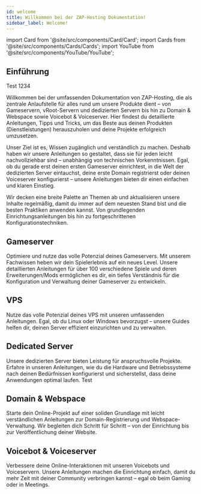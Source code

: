 ```yaml
---
id: welcome
title: Willkommen bei der ZAP-Hosting Dokumentation!
sidebar_label: Welcome!
---
```


import Card from '@site/src/components/Card/Card';
import Cards from '@site/src/components/Cards/Cards';
import YouTube from '@site/src/components/YouTube/YouTube';

## Einführung

Test 1234

Willkommen bei der umfassenden Dokumentation von ZAP-Hosting, die als zentrale Anlaufstelle für alles rund um unsere Produkte dient – von Gameservern, vRoot-Servern und dedizierten Servern bis hin zu Domain & Webspace sowie Voicebot & Voiceserver. Hier findest du detaillierte Anleitungen, Tipps und Tricks, um das Beste aus deinen Produkten (Dienstleistungen) herauszuholen und deine Projekte erfolgreich umzusetzen.

Unser Ziel ist es, Wissen zugänglich und verständlich zu machen. Deshalb haben wir unsere Anleitungen so gestaltet, dass sie für jeden leicht nachvollziehbar sind – unabhängig von technischen Vorkenntnissen. Egal, ob du gerade erst deinen ersten Gameserver einrichtest, in die Welt der dedizierten Server eintauchst, deine erste Domain registrierst oder deinen Voiceserver konfigurierst – unsere Anleitungen bieten dir einen einfachen und klaren Einstieg.

Wir decken eine breite Palette an Themen ab und aktualisieren unsere Inhalte regelmäßig, damit du immer auf dem neuesten Stand bist und die besten Praktiken anwenden kannst. Von grundlegenden Einrichtungsanleitungen bis hin zu fortgeschrittenen Konfigurationstechniken.

<YouTube videoId="-2wJ6ZJ6ZVk" imageSrc="https://screensaver01.zap-hosting.com/index.php/s/kGb9tgzzoNZPZjW/preview" title="Willkommen bei ZAP-Docs!" description="Du verstehst Dinge besser, wenn du sie in Aktion siehst? Kein Problem! Schau dir unser Video an, das dir alles Schritt für Schritt erklärt. Egal, ob du es eilig hast oder Informationen lieber auf die spannendste Art aufnimmst!"/>

## Gameserver

Optimiere und nutze das volle Potenzial deines Gameservers. Mit unserem Fachwissen heben wir dein Spielerlebnis auf ein neues Level. Unsere detaillierten Anleitungen für über 100 verschiedene Spiele und deren Erweiterungen/Mods ermöglichen es dir, ein tiefes Verständnis für die Konfiguration und Verwaltung deiner Gameserver zu entwickeln.

<Cards>
    <Card title="FiveM" description="Platzhalter" link="https://zap-hosting.com/guides/docs/fivem-dashboard" image="https://screensaver01.zap-hosting.com/index.php/s/fA3eHHpGLYo74ra/preview"/>
    <Card title="Minecraft" description="Platzhalter" link="https://zap-hosting.com/guides/docs/minecraft-firststeps-dashboard" image="https://screensaver01.zap-hosting.com/index.php/s/e6BtaFzTZ7czqXy/preview"/>
    <Card title="SCP: Secret Laboratory" description="Platzhalter" link="https://zap-hosting.com/guides/docs/scp-firststeps-dashboard" image="https://screensaver01.zap-hosting.com/index.php/s/b5qWPyQeoB5wN8s/preview"/>
    <Card title="Satisfactory" description="Platzhalter" link="https://zap-hosting.com/guides/docs/satisfactory-firststeps-dashboard" image="https://screensaver01.zap-hosting.com/index.php/s/sB4kXbCDcrq77Ki/preview"/>
    <Card title="Palworld" description="Platzhalter" link="https://zap-hosting.com/guides/docs/palworld-firststeps-dashboard" image="https://screensaver01.zap-hosting.com/index.php/s/RgdKJoRRNBPcT5r/preview"/>
    <Card title="Valheim" description="Platzhalter" link="https://zap-hosting.com/guides/docs/valheim-firststeps-dashboard"  image="https://screensaver01.zap-hosting.com/index.php/s/LSiFMXMmyKgo4LG/preview"/>
    <Card title="ARK" description="Platzhalter" link="https://zap-hosting.com/guides/docs/ark-firststeps-dashboard" image="https://screensaver01.zap-hosting.com/index.php/s/qnWELD8ik9srBDG/preview"/>
    <Card title="Enshrouded" description="Platzhalter" link="https://zap-hosting.com/guides/docs/enshrouded-firststeps-dashboard" image="https://screensaver01.zap-hosting.com/index.php/s/65zgmLrBtcPTt7k/preview"/>
    <Card title="7 Days to Die" description="Platzhalter" link="https://zap-hosting.com/guides/docs/7d2d-firststeps-dashboard" image="https://screensaver01.zap-hosting.com/index.php/s/dXbYWLtmqHnAz8n/preview"/>
    <Card title="Abiotic Factor" description="Platzhalter" link="https://zap-hosting.com/guides/docs/abioticfactor-firststeps-dashboard" image="https://screensaver01.zap-hosting.com/index.php/s/ktTGqHAKnPH6rya/preview"/>
    <Card title="Afterinfection" description="Platzhalter" link="https://zap-hosting.com/guides/docs/afterinfection-firststeps-dashboard" image="https://screensaver01.zap-hosting.com/index.php/s/raYfbyTqZmGKndB/preview"/>
    <Card title="American Truck Simulator" description="Platzhalter" link="https://zap-hosting.com/guides/docs/ats-firststeps-dashboard" image="https://screensaver01.zap-hosting.com/index.php/s/MEJfqyT5YwYpjpW/preview"/>
    <Card title="Among Us" description="Platzhalter" link="https://zap-hosting.com/guides/docs/amongus-firststeps-dashboard" image="https://screensaver01.zap-hosting.com/index.php/s/56aajb26cS6Lda3/preview"/>
    <Card title="Animalia Survival" description="Platzhalter" link="https://zap-hosting.com/guides/docs/animalia-survival-firststeps-dashboard" image="https://screensaver01.zap-hosting.com/index.php/s/6wR8Rg2KqebiMJ7/preview"/>
    <Card title="Argo" description="Platzhalter" link="https://zap-hosting.com/guides/docs/argo-firststeps-dashboard" image="https://screensaver01.zap-hosting.com/index.php/s/JkbtnYSAn4kBPfn/preview"/>
    <Card title="Arma 3" description="Platzhalter" link="https://zap-hosting.com/guides/docs/arma3-firststeps-dashboard" image="https://screensaver01.zap-hosting.com/index.php/s/J3X8RGWSZ5MgFNq/preview"/>
    <Card title="Assetto Corsa" description="Platzhalter" link="https://zap-hosting.com/guides/docs/assettocorsa-firststeps-dashboard" image="https://screensaver01.zap-hosting.com/index.php/s/z8SQ7C2fkcJmWYj/preview"/>
    <Card title="Assetto Corsa (Comp.)" description="Platzhalter" link="https://zap-hosting.com/guides/docs/assetto-competizione-firststeps-dashboard" image="https://screensaver01.zap-hosting.com/index.php/s/oLbXej9nzXPc6Kr/preview"/>
    <Card title="ASTRONEER" description="Platzhalter" link="https://zap-hosting.com/guides/docs/astroneer-firststeps-dashboard" image="https://screensaver01.zap-hosting.com/index.php/s/nfHojM8KdkzpJK8/preview"/>
    <Card title="Avorion" description="Platzhalter" link="https://zap-hosting.com/guides/docs/avorion-firststeps-dashboard" image="https://screensaver01.zap-hosting.com/index.php/s/FGtbBbgYsjygaHQ/preview"/>
    <Card title="Barotrauma" description="Platzhalter" link="https://zap-hosting.com/guides/docs/barotrauma-firststeps-dashboard" image="https://screensaver01.zap-hosting.com/index.php/s/CRf8AAmcXwAReHT/preview"/>
    <Card title="Battalion 1944" description="Platzhalter" link="https://zap-hosting.com/guides/docs/battalion1944-firststeps-dashboard" image="https://screensaver01.zap-hosting.com/index.php/s/pq2kR4fsD2cxD87/preview"/>
    <Card title="Battle Grounds III" description="Platzhalter" link="https://zap-hosting.com/guides/docs/battlegrounds3-firststeps-dashboard" image="https://screensaver01.zap-hosting.com/index.php/s/smWF8JeE46gRbSA/preview"/>
    <Card title="BeamMP" description="Platzhalter" link="https://zap-hosting.com/guides/docs/beammp-firststeps-dashboard" image="https://screensaver01.zap-hosting.com/index.php/s/wZFCeDR3TgXbkqf/preview"/>
    <Card title="Beasts of Bermuda" description="Platzhalter" link="https://zap-hosting.com/guides/docs/bob-firststeps-dashboard" image="https://screensaver01.zap-hosting.com/index.php/s/3aX44NMb4NTos8z/preview"/>
    <Card title="Beyond the Wire" description="Platzhalter" link="https://zap-hosting.com/guides/docs/beyondthewire-firststeps-dashboard" image="https://screensaver01.zap-hosting.com/index.php/s/K63ogqRMnojPDTt/preview"/>
    <Card title="Broke Protocol" description="Platzhalter" link="https://zap-hosting.com/guides/docs/brokeprotocol-firststeps-dashboard" image="https://screensaver01.zap-hosting.com/index.php/s/fSCSBd7JZf67MSR/preview"/>
    <Card title="Citadel: Forged With Fire" description="Platzhalter" link="https://zap-hosting.com/guides/docs/citadel-forgedwithfire-firststeps-dashboard" image="https://screensaver01.zap-hosting.com/index.php/s/MGLwiManRoB7PMr/preview"/>
    <Card title="Colony Survival" description="Platzhalter" link="https://zap-hosting.com/guides/docs/colonysurvival-firststeps-dashboard" image="https://screensaver01.zap-hosting.com/index.php/s/RgDax9QgKRAw6Xe/preview"/>
    <Card title="Conan Exiles" description="Platzhalter" link="https://zap-hosting.com/guides/docs/conan-firststeps-dashboard" image="https://screensaver01.zap-hosting.com/index.php/s/Kf4Agc6HXkEMJGM/preview"/>
    <Card title="Contagion" description="Platzhalter" link="https://zap-hosting.com/guides/docs/contagion-firststeps-dashboard" image="https://screensaver01.zap-hosting.com/index.php/s/ayQabPpe4n7tnC4/preview"/>
    <Card title="Core Keeper" description="Platzhalter" link="https://zap-hosting.com/guides/docs/corekeeper-firststeps-dashboard" image="https://screensaver01.zap-hosting.com/index.php/s/RsHHfMtbAdY4pJf/preview"/>
    <Card title="Craftopia" description="Platzhalter" link="https://zap-hosting.com/guides/docs/craftopia-firststeps-dashboard" image="https://screensaver01.zap-hosting.com/index.php/s/tWM7QnzAJCrcKxN/preview"/>
    <Card title="Cryofall" description="Platzhalter" link="https://zap-hosting.com/guides/docs/cryofall-firststeps-dashboard" image="https://screensaver01.zap-hosting.com/index.php/s/9ZRrbPymRdDiLgq/preview"/>
    <Card title="CS 1.6" description="Platzhalter" link="https://zap-hosting.com/guides/docs/cs16-firststeps-dashboard" image="https://screensaver01.zap-hosting.com/index.php/s/q5enKNatKZMpXPf/preview"/>
    <Card title="CS:GO" description="Platzhalter" link="https://zap-hosting.com/guides/docs/csgo-firststeps-dashboard" image="https://screensaver01.zap-hosting.com/index.php/s/RojGnj9TcpGSdzm/preview"/>
    <Card title="CS:S" description="Platzhalter" link="https://zap-hosting.com/guides/docs/css-firststeps-dashboard" image="https://screensaver01.zap-hosting.com/index.php/s/PqQqSqgin9BjJtw/preview"/>
    <Card title="CS2" description="Platzhalter" link="https://zap-hosting.com/guides/docs/cs2-firststeps-dashboard" image="https://screensaver01.zap-hosting.com/index.php/s/cSkWS3sQb22s5f8/preview"/>
    <Card title="Day of Infamy" description="Platzhalter" link="https://zap-hosting.com/guides/docs/dayofinfamy-firststeps-dashboard" image="https://screensaver01.zap-hosting.com/index.php/s/Cq2qGELaF4zGTYZ/preview"/>
    <Card title="DayZ" description="Platzhalter" link="https://zap-hosting.com/guides/docs/dayz-firststeps-dashboard" image="https://screensaver01.zap-hosting.com/index.php/s/pnsf69ApNAWxzEa/preview"/>
    <Card title="DDraceNetwork" description="Platzhalter" link="https://zap-hosting.com/guides/docs/ddracenetwork-firststeps-dashboard" image="https://screensaver01.zap-hosting.com/index.php/s/8XAwJXENY6t6CZt/preview"/>
    <Card title="Deadlock" description="Platzhalter" link="https://zap-hosting.com/guides/docs/deadlock-firststeps-dashboard" image="https://screensaver01.zap-hosting.com/index.php/s/SNkkaPC4mZoeWrJ/preview"/>
    <Card title="Don't Starve Together" description="Platzhalter" link="https://zap-hosting.com/guides/docs/dst-firststeps-dashboard" image="https://screensaver01.zap-hosting.com/index.php/s/rtFRzgDkWPZodc4/preview"/>
    <Card title="ECO" description="Platzhalter" link="https://zap-hosting.com/guides/docs/eco-firststeps-dashboard" image="https://screensaver01.zap-hosting.com/index.php/s/XiHGRrHtkqnsNF7/preview"/>
    <Card title="Empyrion" description="Platzhalter" link="https://zap-hosting.com/guides/docs/empyrion-firststeps-dashboard" image="https://screensaver01.zap-hosting.com/index.php/s/xYyDybq5znjy3HR/preview"/>
    <Card title="Euro Truck Simulator" description="Platzhalter" link="https://zap-hosting.com/guides/docs/ets2-firststeps-dashboard" image="https://screensaver01.zap-hosting.com/index.php/s/yZX6rF6emyBbrgq/preview"/>
    <Card title="Factorio" description="Platzhalter" link="https://zap-hosting.com/guides/docs/factorio-firststeps-dashboard" image="https://screensaver01.zap-hosting.com/index.php/s/iZeioXS2ZPHrnjq/preview"/>
    <Card title="Foundry" description="Platzhalter" link="https://zap-hosting.com/guides/docs/foundry-firststeps-dashboard" image="https://screensaver01.zap-hosting.com/index.php/s/wpiikozcXjmfTty/preview"/>
    <Card title="Garry's Mod" description="Platzhalter" link="https://zap-hosting.com/guides/docs/gmod-firststeps-dashboard" image="https://screensaver01.zap-hosting.com/index.php/s/LddW8FyQ2ZKKTzN/preview"/>
    <Card title="Ground Branch" description="Platzhalter" link="https://zap-hosting.com/guides/docs/groundbranch-firststeps-dashboard" image="https://screensaver01.zap-hosting.com/index.php/s/fbBGrqH3FEetMNF/preview"/>
    <Card title="Holdfast: Nations At War" description="Platzhalter" link="https://zap-hosting.com/guides/docs/holdfast-firststeps-dashboard" image="https://screensaver01.zap-hosting.com/index.php/s/4AZSbxWmk2ciakj/preview"/>
    <Card title="HumanitZ" description="Platzhalter" link="https://zap-hosting.com/guides/docs/humanitz-firststeps-dashboard" image="https://screensaver01.zap-hosting.com/index.php/s/bH9T8K5cnmLgFmc/preview"/>
    <Card title="Hurtworld" description="Platzhalter" link="https://zap-hosting.com/guides/docs/hurtworld-firststeps-dashboard" image="https://screensaver01.zap-hosting.com/index.php/s/EJpzMG9gHL4fe5W/preview"/>
    <Card title="Icarus" description="Platzhalter" link="https://zap-hosting.com/guides/docs/icarus-firststeps-dashboard" image="https://screensaver01.zap-hosting.com/index.php/s/oHoqCNDwe6rHR2e/preview"/>
    <Card title="Insurgency: Sandstorm" description="Platzhalter" link="https://zap-hosting.com/guides/docs/insurgency-firststeps-dashboard" image="https://screensaver01.zap-hosting.com/index.php/s/JNcpLf8gXwaWJ6o/preview"/>
    <Card title="Iron Armada" description="Platzhalter" link="https://zap-hosting.com/guides/docs/ironarmada-firststeps-dashboard" image="https://screensaver01.zap-hosting.com/index.php/s/NLcHdpFtAeNfAiJ/preview"/>
    <Card title="Journey of Life" description="Platzhalter" link="https://zap-hosting.com/guides/docs/jol-firststeps-dashboard" image="https://screensaver01.zap-hosting.com/index.php/s/yPEKsRweNo8LGHE/preview"/>
    <Card title="Killing Floor 2" description="Platzhalter" link="https://zap-hosting.com/guides/docs/killingfloor2-firststeps-dashboard" image="https://screensaver01.zap-hosting.com/index.php/s/7YBTzHa7gRN6rR3/preview"/>
    <Card title="Last Oasis" description="Platzhalter" link="https://zap-hosting.com/guides/docs/lastoasis-firststeps-dashboard" image="https://screensaver01.zap-hosting.com/index.php/s/3CwdeqDaikA6Mp8/preview"/>
    <Card title="Leap" description="Platzhalter" link="https://zap-hosting.com/guides/docs/leap-firststeps-dashboard" image="https://screensaver01.zap-hosting.com/index.php/s/cTtdoRNBrKp34eB/preview"/>
    <Card title="Left 4 Dead 2" description="Platzhalter" link="https://zap-hosting.com/guides/docs/l4d2-firststeps-dashboard" image="https://screensaver01.zap-hosting.com/index.php/s/NSeDwKGWMY4fBEH/preview"/>
    <Card title="Longvinter" description="Platzhalter" link="https://zap-hosting.com/guides/docs/longvinter-firststeps-dashboard" image="https://screensaver01.zap-hosting.com/index.php/s/o892xyNsa5KBNtX/preview"/>
    <Card title="Minetest" description="Platzhalter" link="https://zap-hosting.com/guides/docs/minetest-firststeps-dashboard" image="https://screensaver01.zap-hosting.com/index.php/s/xbnwi7tFm3CXrBN/preview"/>
    <Card title="Miscreated" description="Platzhalter" link="https://zap-hosting.com/guides/docs/miscreated-firststeps-dashboard" image="https://screensaver01.zap-hosting.com/index.php/s/o2Xp4RRxCimDcLK/preview"/>
    <Card title="Mount & Blade" description="Platzhalter" link="https://zap-hosting.com/guides/docs/mountandblade-firststeps-dashboard" image="https://screensaver01.zap-hosting.com/index.php/s/ribgRCbANbMNjjk/preview"/>
    <Card title="Multi Theft Auto" description="Platzhalter" link="https://zap-hosting.com/guides/docs/mta-firststeps-dashboard" image="https://screensaver01.zap-hosting.com/index.php/s/7q6FBimqjQX372p/preview"/>
    <Card title="Myth of Empires" description="Platzhalter" link="https://zap-hosting.com/guides/docs/moe-firststeps-dashboard" image="https://screensaver01.zap-hosting.com/index.php/s/W8rBp8LESZidDLs/preview"/>
    <Card title="Necesse" description="Platzhalter" link="https://zap-hosting.com/guides/docs/necesse-firststeps-dashboard" image="https://screensaver01.zap-hosting.com/index.php/s/boAjf6BMLd9bdyt/preview"/>
    <Card title="Never Split the Party" description="Platzhalter" link="https://zap-hosting.com/guides/docs/nstp-firststeps-dashboard" image="https://screensaver01.zap-hosting.com/index.php/s/JHjNicnyy7yTLHp/preview"/>
    <Card title="Nienix" description="Platzhalter" link="https://zap-hosting.com/guides/docs/nienix-firststeps-dashboard" image="https://screensaver01.zap-hosting.com/index.php/s/ZmCq6PE2BaAWBEx/preview"/>
    <Card title="No More Room In Hell" description="Platzhalter" link="https://zap-hosting.com/guides/docs/nmrih-firststeps-dashboard" image="https://screensaver01.zap-hosting.com/index.php/s/KxxBirCs2kZdZoa/preview"/>
    <Card title="No One Survived" description="Platzhalter" link="https://zap-hosting.com/guides/docs/noonesurvived-firststeps-dashboard" image="https://screensaver01.zap-hosting.com/index.php/s/cKHEqqeoxPXAns7/preview"/>
    <Card title="One Hour One Life" description="Platzhalter" link="https://zap-hosting.com/guides/docs/ohol-firststeps-dashboard" image="https://screensaver01.zap-hosting.com/index.php/s/8Ej5tNtddNnq58b/preview"/>
    <Card title="Open.mp" description="Platzhalter" link="https://zap-hosting.com/guides/docs/openmp-firststeps-dashboard" image="https://screensaver01.zap-hosting.com/index.php/s/KLqBtLcfSBHyEBm/preview"/>
    <Card title="OpenTTD" description="Platzhalter" link="https://zap-hosting.com/guides/docs/openttd-firststeps-dashboard" image="https://screensaver01.zap-hosting.com/index.php/s/KYdiiENiacd8CtN/preview"/>
    <Card title="Operation: Harsh Doorstop" description="Platzhalter" link="https://zap-hosting.com/guides/docs/ohd-firststeps-dashboard" image="https://screensaver01.zap-hosting.com/index.php/s/ysxYkJyCJjA9D3y/preview"/>
    <Card title="Outlaws of the Old West" description="Platzhalter" link="https://zap-hosting.com/guides/docs/ootow-firststeps-dashboard" image="https://screensaver01.zap-hosting.com/index.php/s/nS3N2TpiabYMWB4/preview"/>
    <Card title="Path of Titans" description="Platzhalter" link="https://zap-hosting.com/guides/docs/pathoftitans-firststeps-dashboard" image="https://screensaver01.zap-hosting.com/index.php/s/CHXHAncpNTQg46f/preview"/>
    <Card title="PixARK" description="Platzhalter" link="https://zap-hosting.com/guides/docs/pixark-firststeps-dashboard" image="https://screensaver01.zap-hosting.com/index.php/s/QFoBF5Ttj7MLkYj/preview"/>
    <Card title="Portal Knights" description="Platzhalter" link="https://zap-hosting.com/guides/docs/portalknights-firststeps-dashboard" image="https://screensaver01.zap-hosting.com/index.php/s/RgwDNq5YYcebjaD/preview"/>
    <Card title="Project Zomboid" description="Platzhalter" link="https://zap-hosting.com/guides/docs/projectzomboid-firststeps-dashboard" image="https://screensaver01.zap-hosting.com/index.php/s/tYJB3JWdG9ewAmf/preview"/>
    <Card title="RedM" description="Platzhalter" link="https://zap-hosting.com/guides/docs/redm-firststeps-dashboard" image="https://screensaver01.zap-hosting.com/index.php/s/xZqDaZo3BjtZZL8/preview"/>
    <Card title="Reign of Kings" description="Platzhalter" link="https://zap-hosting.com/guides/docs/reignofkings-firststeps-dashboard" image="https://screensaver01.zap-hosting.com/index.php/s/7e2dTHedn7ttHHY/preview"/>
    <Card title="RimWorld Together" description="Platzhalter" link="https://zap-hosting.com/guides/docs/rimworldtogether-firststeps-dashboard" image="https://screensaver01.zap-hosting.com/index.php/s/7PBDBpc2ysJPWdA/preview"/>
    <Card title="Rising Storm 2" description="Platzhalter" link="https://zap-hosting.com/guides/docs/risingstorm2-firststeps-dashboard" image="https://screensaver01.zap-hosting.com/index.php/s/ABacBei4XPSPjbS/preview"/>
    <Card title="Risk of Rain 2" description="Platzhalter" link="https://zap-hosting.com/guides/docs/riskofrain2-firststeps-dashboard" image="https://screensaver01.zap-hosting.com/index.php/s/gz7XYabDodpcNLG/preview"/>
    <Card title="Rust" description="Platzhalter" link="https://zap-hosting.com/guides/docs/rust-firststeps-dashboard" image="https://screensaver01.zap-hosting.com/index.php/s/G82jnYsbexscj5W/preview"/>
    <Card title="Sanctuary Island" description="Platzhalter" link="https://zap-hosting.com/guides/docs/sanctuaryisland-firststeps-dashboard" image="https://screensaver01.zap-hosting.com/index.php/s/Rnn2rJf5sqxyfCx/preview"/>
    <Card title="SCP: 5K" description="Platzhalter" link="https://zap-hosting.com/guides/docs/scp5k-firststeps-dashboard" image="https://screensaver01.zap-hosting.com/index.php/s/QiePT6LNr5T2p9c/preview"/>
    <Card title="Soldat" description="Platzhalter" link="https://zap-hosting.com/guides/docs/soldat-firststeps-dashboard" image="https://screensaver01.zap-hosting.com/index.php/s/bDXAmMb8rXC7HMw/preview"/>
    <Card title="Sons of the Forest" description="Platzhalter" link="https://zap-hosting.com/guides/docs/sonsoftheforest-firststeps-dashboard" image="https://screensaver01.zap-hosting.com/index.php/s/KWWKMimk8k4Piyp/preview"/>
    <Card title="Soulmask" description="Platzhalter" link="https://zap-hosting.com/guides/docs/soulmask-firststeps-dashboard" image="https://screensaver01.zap-hosting.com/index.php/s/NYaRT7cHqXXQF8d/preview"/>
    <Card title="Space Engineers" description="Platzhalter" link="https://zap-hosting.com/guides/docs/spaceengineers-firststeps-dashboard" image="https://screensaver01.zap-hosting.com/index.php/s/wgp2Jofo2BTkcR9/preview"/>
    <Card title="Squad" description="Platzhalter" link="https://zap-hosting.com/guides/docs/squad-firststeps-dashboard" image="https://screensaver01.zap-hosting.com/index.php/s/HfF9inX8qEp5Ext/preview"/>
    <Card title="Starbound" description="Platzhalter" link="https://zap-hosting.com/guides/docs/starbound-firststeps-dashboard" image="https://screensaver01.zap-hosting.com/index.php/s/pdQ2L4XHAPNKtCf/preview"/>
    <Card title="Starmade" description="Platzhalter" link="https://zap-hosting.com/guides/docs/starmade-firststeps-dashboard" image="https://screensaver01.zap-hosting.com/index.php/s/XQNqaTK8p2PnQrL/preview"/>
    <Card title="Staxel" description="Platzhalter" link="https://zap-hosting.com/guides/docs/staxel-firststeps-dashboard" image="https://screensaver01.zap-hosting.com/index.php/s/s4DSjt7cK77JqnK/preview"/>
    <Card title="Stormworks" description="Platzhalter" link="https://zap-hosting.com/guides/docs/stormworks-firststeps-dashboard" image="https://screensaver01.zap-hosting.com/index.php/s/wzDPFmpDJ8oZTtW/preview"/>
    <Card title="Subsistence" description="Platzhalter" link="https://zap-hosting.com/guides/docs/subsistence-firststeps-dashboard" image="https://screensaver01.zap-hosting.com/index.php/s/8bBg6KPsxnorwjz/preview"/>
    <Card title="Sunkenland" description="Platzhalter" link="https://zap-hosting.com/guides/docs/sunkenland-firststeps-dashboard" image="https://screensaver01.zap-hosting.com/index.php/s/F8eyGq2GjKYcNcb/preview"/>
    <Card title="Team Fortress 2" description="Platzhalter" link="https://zap-hosting.com/guides/docs/tf2-firststeps-dashboard" image="https://screensaver01.zap-hosting.com/index.php/s/PPRN8qRJDBjEzmG/preview"/>
    <Card title="Teeworlds" description="Platzhalter" link="https://zap-hosting.com/guides/docs/teeworlds-firststeps-dashboard" image="https://screensaver01.zap-hosting.com/index.php/s/xa6YyPARkeFky6H/preview"/>
    <Card title="Terraria" description="Platzhalter" link="https://zap-hosting.com/guides/docs/terraria-firststeps-dashboard" image="https://screensaver01.zap-hosting.com/index.php/s/eByW7ZDwsmySJr9/preview"/>
    <Card title="Terratech Worlds" description="Platzhalter" link="https://zap-hosting.com/guides/docs/terratech-worlds-firststeps-dashboard" image="https://screensaver01.zap-hosting.com/index.php/s/Sf4LScK23KCxzDF/preview"/>
    <Card title="The Front" description="Platzhalter" link="https://zap-hosting.com/guides/docs/thefront-firststeps-dashboard" image="https://screensaver01.zap-hosting.com/index.php/s/Ay65GJjAF6bCG4H/preview"/>
    <Card title="The Isle" description="Platzhalter" link="https://zap-hosting.com/guides/docs/theisle-firststeps-dashboard" image="https://screensaver01.zap-hosting.com/index.php/s/p5gFKjLbf6WRQjR/preview"/>
    <Card title="Unfortunate Spacemen" description="Platzhalter" link="https://zap-hosting.com/guides/docs/unfortunate-spacemen-firststeps-dashboard" image="https://screensaver01.zap-hosting.com/index.php/s/PiBFc6CzdBppHjZ/preview"/>
    <Card title="Unturned" description="Platzhalter" link="https://zap-hosting.com/guides/docs/unturned-firststeps-dashboard" image="https://screensaver01.zap-hosting.com/index.php/s/GTxekqqTxQyttDS/preview"/>
    <Card title="Vein" description="Platzhalter" link="https://zap-hosting.com/guides/docs/vein-firststeps-dashboard"  image="https://screensaver01.zap-hosting.com/index.php/s/mBkRqP68YrDmdop/preview"/>
    <Card title="Veloren" description="Platzhalter" link="https://zap-hosting.com/guides/docs/veloren-firststeps-dashboard" image="https://screensaver01.zap-hosting.com/index.php/s/yGjyQZwSpfrtZqi/preview"/>
    <Card title="Vintage Story" description="Platzhalter" link="https://zap-hosting.com/guides/docs/vintagestory-firststeps-dashboard" image="https://screensaver01.zap-hosting.com/index.php/s/RQYAdEzgjNoiFP6/preview"/>
    <Card title="V Rising" description="Platzhalter" link="https://zap-hosting.com/guides/docs/vrising-firststeps-dashboard" image="https://screensaver01.zap-hosting.com/index.php/s/xazMeLwLJTJG7LF/preview"/>
    <Card title="Wurm Unlimited" description="Platzhalter" link="https://zap-hosting.com/guides/docs/wurmunlimited-firststeps-dashboard" image="https://screensaver01.zap-hosting.com/index.php/s/BzbDjJWySW4LjtX/preview"/>
</Cards>

## VPS
Nutze das volle Potenzial deines VPS mit unseren umfassenden Anleitungen. Egal, ob du Linux oder Windows bevorzugst – unsere Guides helfen dir, deinen Server effizient einzurichten und zu verwalten.

<Cards>
    <Card title="VPS (Linux/Windows)" description="Platzhalter" link="https://zap-hosting.com/guides/docs/vserver-introduction" image="https://screensaver01.zap-hosting.com/index.php/s/XmJGtYkc7d9rBai/preview" type="product-categories"/>
</Cards>

## Dedicated Server

Unsere dedizierten Server bieten Leistung für anspruchsvolle Projekte. Erfahre in unseren Anleitungen, wie du die Hardware und Betriebssysteme nach deinen Bedürfnissen konfigurierst und sicherstellst, dass deine Anwendungen optimal laufen. Test

<Cards>
    <Card title="Dedicated Server" description="Platzhalter" link="https://zap-hosting.com/guides/docs/dedicated-introduction" image="https://screensaver01.zap-hosting.com/index.php/s/o5kTJsSdwGY69m8/preview" type="product-categories"/>
</Cards>

## Domain & Webspace
Starte dein Online-Projekt auf einer soliden Grundlage mit leicht verständlichen Anleitungen zur Domain-Registrierung und Webspace-Verwaltung. Wir begleiten dich Schritt für Schritt – von der Einrichtung bis zur Veröffentlichung deiner Website.

<Cards>
    <Card title="Domain" description="Platzhalter" link="https://zap-hosting.com/guides/docs/domain-introduction" image="https://screensaver01.zap-hosting.com/index.php/s/SPaNk8LSP57s83z/preview" type="product-categories"/>
    <Card title="Webspace" description="Platzhalter" link="https://zap-hosting.com/guides/docs/webspace-adddomain" image="https://screensaver01.zap-hosting.com/index.php/s/SPaNk8LSP57s83z/preview" type="product-categories"/>
</Cards>

## Voicebot & Voiceserver
Verbessere deine Online-Interaktionen mit unseren Voicebots und Voiceservern. Unsere Anleitungen machen die Einrichtung einfach, damit du mehr Zeit mit deiner Community verbringen kannst – egal ob beim Gaming oder in Meetings.

<Cards>
    <Card title="Voicebot" description="Platzhalter" link="https://zap-hosting.com/guides/docs/voiceserver-voicebot-connection" image="https://screensaver01.zap-hosting.com/index.php/s/zZ73fps5Eq93foK/preview" type="product-categories"/>
    <Card title="Voiceserver" description="Platzhalter" link="https://zap-hosting.com/guides/docs/voiceserver-becomeadmin" image="https://screensaver01.zap-hosting.com/index.php/s/6cxS6Mo93YL6X5K/preview" type="product-categories"/>
</Cards>
